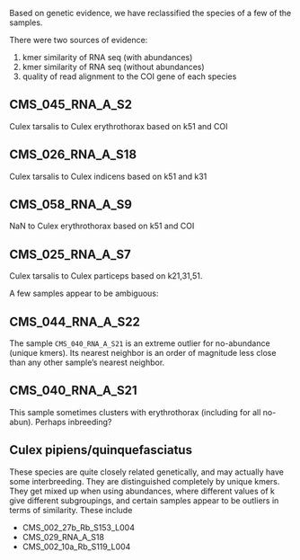 Based on genetic evidence, we have reclassified the species of a few of the samples.

There were two sources of evidence:

1. kmer similarity of RNA seq (with abundances)
2. kmer similarity of RNA seq (without abundances)
3. quality of read alignment to the COI gene of each species

## CMS_045_RNA_A_S2
Culex	tarsalis to	Culex	erythrothorax based on k51 and COI

## CMS_026_RNA_A_S18
Culex	tarsalis to	Culex	indicens based on k51 and k31

## CMS_058_RNA_A_S9
NaN to Culex erythrothorax based on k51 and COI

## CMS_025_RNA_A_S7

Culex tarsalis to Culex particeps based on k21,31,51.



A few samples appear to be ambiguous:

## CMS_044_RNA_A_S22

The sample `CMS_040_RNA_A_S21` is an extreme outlier for no-abundance (unique kmers). Its nearest neighbor is an order of magnitude less close than any other sample’s nearest neighbor.

## CMS_040_RNA_A_S21

This sample sometimes clusters with erythrothorax (including for all no-abun). Perhaps inbreeding?

## Culex pipiens/quinquefasciatus

These species are quite closely related genetically, and may actually
have some interbreeding. They are distinguished completely by unique kmers. They get mixed up when using abundances, where different values of k give different
subgroupings, and certain samples appear to be outliers
in terms of similarity. These include

* CMS_002_27b_Rb_S153_L004
* CMS_029_RNA_A_S18
* CMS_002_10a_Rb_S119_L004
